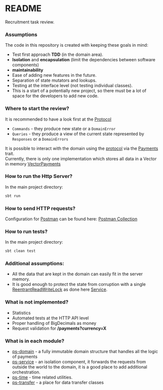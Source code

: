 # README #

Recruitment task review.

### Assumptions ###

The code in this repository is created with keeping these goals in mind:

* Test first approach **TDD** (in the domain area).
* **Isolation** and **encapsulation** (limit the dependencies between software components)
* **maintainability**
* Ease of adding new features in the future.
* Separation of state mutators and lookups.
* Testing at the interface level (not testing individual classes).
* This is a start of a potentially new project, so there must be a lot of space for the developers to add new code.

### Where to start the review? ###

It is recommended to have a look first at the [Protocol](ps-domain/src/main/scala/payment/Protocol.scala)

* `Commands` - they produce new state or a `DomainError`
* `Queries` - they produce a view of the current state represented by `Responses` or a `DomainErrors`

It is possible to interact with the domain using the [protocol](ps-domain/src/main/scala/payment/Protocol.scala) via the
[Payments](ps-domain/src/main/scala/payment/Payments.scala) trait.   
Currently, there is only one implementation which stores all data in a Vector in
memory [VectorPayments](ps-domain/src/main/scala/payment/VectorPayments.scala)

### How to run the Http Server? ###

In the main project directory:

```sbt
sbt run
```

### How to send HTTP requests? ###

Configuration for [Postman](https://www.postman.com/company/about-postman/) can be found
here: [Postman Collection](Payment.postman_collection.json)

### How to run tests? ###

In the main project directory:

```sbt
sbt clean test
```

### Additional assumptions: ###

* All the data that are kept in the domain can easily fit in the server memory.
* It is good enough to protect the state from corruption with a
  single [ReentrantReadWriteLock](https://docs.oracle.com/en/java/javase/11/docs/api/java.base/java/util/concurrent/locks/ReentrantReadWriteLock.html)
  as done here [Service](ps-service/src/main/scala/ps/service/PaymentsService.scala).

### What is not implemented? ###

* Statistics
* Automated tests at the HTTP API level
* Proper handling of BigDecimals as money
* Request validation for **/payments?currency=X**

### What is in each module? ###

* [ps-domain](ps-domain) - a fully immutable domain structure that handles all the logic of payments
* [ps-service](ps-service) - an isolation component, it forwards the requests from outside the world to the domain, it
  is a good place to add additional orchestration.
* [ps-time](ps-time) - time related utilities.
* [ps-transfer](ps-transfer) - a place for data transfer classes